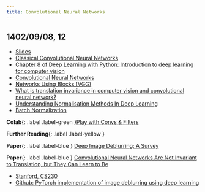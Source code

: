 ```yaml
---
title: Convolutional Neural Networks
---
```


## 1402/09/08, 12

* [Slides](https://mamintoosi.github.io/slides/topics/DL-TF/Chapter8-Introductio-to-Deep-learning-for-Computer-Vision.html)
* [Classical Convolutional Neural Networks](https://connectjaya.com/classical-convolutional-neural-networkscnn/)
* [Chapter 8 of Deep Learning with Python: Introduction to deep learning for computer vision](https://fumdrive.um.ac.ir/index.php/s/tbdbtwzCkqbMoGD)
* [Convolutional Neural Networks](https://d2l.ai/chapter_convolutional-neural-networks/index.html)
* [Networks Using Blocks (VGG)](https://d2l.ai/chapter_convolutional-modern/vgg.html)
* [What is translation invariance in computer vision and convolutional neural network?](https://stats.stackexchange.com/questions/208936/what-is-translation-invariance-in-computer-vision-and-convolutional-neural-netwo)
* [Understanding Normalisation Methods In Deep Learning](https://analyticsindiamag.com/understanding-normalization-methods-in-deep-learning/)
* [Batch Normalization](https://d2l.ai/chapter_convolutional-modern/batch-norm.html)

**Colab**{: .label .label-green }[Play with Convs & Filters](https://colab.research.google.com/github/fum-cs/dl/blob/main/code/conv_play.ipynb)

**Further Reading**{: .label .label-yellow }

**Paper**{: .label .label-blue } [Deep Image Deblurring: A Survey](https://arxiv.org/pdf/2201.10700.pdf)

**Paper**{: .label .label-blue } [Convolutional Neural Networks Are Not Invariant to Translation, but They Can Learn to Be](https://jmlr.org/papers/v22/21-0019.html)

* [Stanford, CS230](https://stanford.edu/~shervine/l/fa/teaching/cs-230/)
* [Github: PyTorch implementation of image deblurring using deep learning](https://github.com/sovit-123/image-deblurring-using-deep-learning/tree/master)